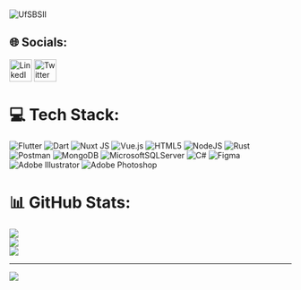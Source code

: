 
###
![UfSBSII](https://github.com/user-attachments/assets/2653802b-63ff-416f-b24c-3f5650a1c23c)
## 🌐 Socials:
<a href="[https://linkedin.com/in/kullanıcıadınız](https://www.linkedin.com/in/kadir-%C5%9Fahin-519055220/)" target="blank"><img align="center" src="https://www.vectorlogo.zone/logos/linkedin/linkedin-icon.svg" alt="LinkedIn" height="40" width="40" /></a>
<a href="https://twitter.com/kullanıcıadınız" target="blank"><img align="center" src="https://www.vectorlogo.zone/logos/twitter/twitter-icon.svg" alt="Twitter" height="40" width="40" /></a>

# 💻 Tech Stack:
![Flutter](https://img.shields.io/badge/Flutter-%2302569B.svg?style=for-the-badge&logo=Flutter&logoColor=white) ![Dart](https://img.shields.io/badge/dart-%230175C2.svg?style=for-the-badge&logo=dart&logoColor=white) ![Nuxt JS](https://img.shields.io/badge/Nuxt-002E3B?style=for-the-badge&logo=nuxt.js&logoColor=#00DC82) ![Vue.js](https://img.shields.io/badge/vue.js-%2335495e.svg?style=for-the-badge&logo=vuedotjs&logoColor=%234FC08D) ![HTML5](https://img.shields.io/badge/html5-%23E34F26.svg?style=for-the-badge&logo=html5&logoColor=white) ![NodeJS](https://img.shields.io/badge/node.js-6DA55F?style=for-the-badge&logo=node.js&logoColor=white) ![Rust](https://img.shields.io/badge/rust-%23000000.svg?style=for-the-badge&logo=rust&logoColor=white) ![Postman](https://img.shields.io/badge/Postman-FF6C37?style=for-the-badge&logo=postman&logoColor=white) ![MongoDB](https://img.shields.io/badge/MongoDB-%234ea94b.svg?style=for-the-badge&logo=mongodb&logoColor=white) ![MicrosoftSQLServer](https://img.shields.io/badge/Microsoft%20SQL%20Server-CC2927?style=for-the-badge&logo=microsoft%20sql%20server&logoColor=white) ![C#](https://img.shields.io/badge/c%23-%23239120.svg?style=for-the-badge&logo=csharp&logoColor=white) ![Figma](https://img.shields.io/badge/figma-%23F24E1E.svg?style=for-the-badge&logo=figma&logoColor=white) ![Adobe Illustrator](https://img.shields.io/badge/adobe%20illustrator-%23FF9A00.svg?style=for-the-badge&logo=adobe%20illustrator&logoColor=white) ![Adobe Photoshop](https://img.shields.io/badge/adobe%20photoshop-%2331A8FF.svg?style=for-the-badge&logo=adobe%20photoshop&logoColor=white)
# 📊 GitHub Stats:
![](https://github-readme-stats.vercel.app/api?username=AesBiarenti&theme=aura&hide_border=false&include_all_commits=true&count_private=true)<br/>
![](https://github-readme-streak-stats.herokuapp.com/?user=AesBiarenti&theme=aura&hide_border=false)<br/>
![](https://github-readme-stats.vercel.app/api/top-langs/?username=AesBiarenti&theme=aura&hide_border=false&include_all_commits=true&count_private=true&layout=compact)

---
[![](https://visitcount.itsvg.in/api?id=AesBiarenti&icon=0&color=0)](https://visitcount.itsvg.in)

<!-- Proudly created with GPRM ( https://gprm.itsvg.in ) -->
